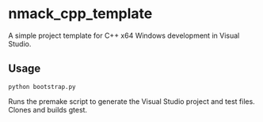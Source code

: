 # nmack_cpp_template

A simple project template for C++ x64 Windows development in Visual Studio.

## Usage
`python bootstrap.py`

Runs the premake script to generate the Visual Studio project and test files. Clones and builds gtest. 